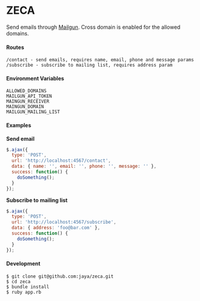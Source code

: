 # ZECA

Send emails through [Mailgun](https://www.mailgun.com/). Cross domain is enabled for the allowed domains.

#### Routes

    /contact - send emails, requires name, email, phone and message params
    /subscribe - subscribe to mailing list, requires address param

#### Environment Variables

    ALLOWED_DOMAINS
    MAILGUN_API_TOKEN
    MAINGUN_RECEIVER
    MAINGUN_DOMAIN
    MAILGUN_MAILING_LIST

#### Examples

**Send email**

```javascript
$.ajax({
  type: 'POST',
  url: 'http://localhost:4567/contact',
  data: { name: '', email: '', phone: '', message: '' },
  success: function() {
    doSomething();
  }
});
```

**Subscribe to mailing list**

```javascript
$.ajax({
  type: 'POST',
  url: 'http://localhost:4567/subscribe',
  data: { address: 'foo@bar.com' },
  success: function() {
    doSomething();
  }
});
```

#### Development

    $ git clone git@github.com:jaya/zeca.git
    $ cd zeca
    $ bundle install
    $ ruby app.rb
